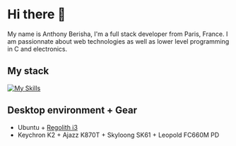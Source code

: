 # Hi there :rocket:

My name is Anthony Berisha, I'm a full stack developer from Paris, France.
I am passionnate about web technologies as well as lower level programming in C and electronics.

## My stack
[![My Skills](https://skillicons.dev/icons?i=js,html,css,ts,vuejs,php,symfony,laravel,mysql,go,docker)](https://skillicons.dev)

## Desktop environment + Gear
- Ubuntu + [Regolith i3](https://regolith-linux.org/)
- Keychron K2 + Ajazz K870T + Skyloong SK61 + Leopold FC660M PD


<!--
**AnthonyBerisha/AnthonyBerisha** is a ✨ _special_ ✨ repository because its `README.md` (this file) appears on your GitHub profile.

Here are some ideas to get you started:

- 🔭 I’m currently working on ...
- 🌱 I’m currently learning ...
- 🤔 I’m looking for help with ...
- 💬 Ask me about ...
- 📫 How to reach me: ...
- ⚡ Fun fact: ...
-->
